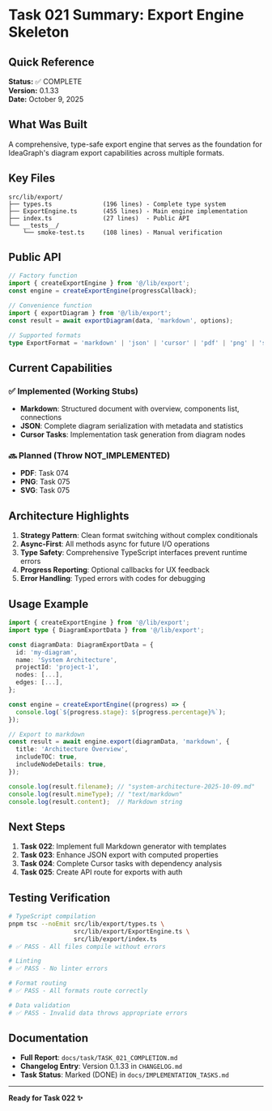 # Task 021 Summary: Export Engine Skeleton

## Quick Reference

**Status:** ✅ COMPLETE  
**Version:** 0.1.33  
**Date:** October 9, 2025

## What Was Built

A comprehensive, type-safe export engine that serves as the foundation for IdeaGraph's diagram export capabilities across multiple formats.

## Key Files

```
src/lib/export/
├── types.ts              (196 lines) - Complete type system
├── ExportEngine.ts       (455 lines) - Main engine implementation
├── index.ts              (27 lines)  - Public API
└── __tests__/
    └── smoke-test.ts     (108 lines) - Manual verification
```

## Public API

```typescript
// Factory function
import { createExportEngine } from '@/lib/export';
const engine = createExportEngine(progressCallback);

// Convenience function
import { exportDiagram } from '@/lib/export';
const result = await exportDiagram(data, 'markdown', options);

// Supported formats
type ExportFormat = 'markdown' | 'json' | 'cursor' | 'pdf' | 'png' | 'svg';
```

## Current Capabilities

### ✅ Implemented (Working Stubs)
- **Markdown**: Structured document with overview, components list, connections
- **JSON**: Complete diagram serialization with metadata and statistics
- **Cursor Tasks**: Implementation task generation from diagram nodes

### 🔜 Planned (Throw NOT_IMPLEMENTED)
- **PDF**: Task 074
- **PNG**: Task 075
- **SVG**: Task 075

## Architecture Highlights

1. **Strategy Pattern**: Clean format switching without complex conditionals
2. **Async-First**: All methods async for future I/O operations
3. **Type Safety**: Comprehensive TypeScript interfaces prevent runtime errors
4. **Progress Reporting**: Optional callbacks for UX feedback
5. **Error Handling**: Typed errors with codes for debugging

## Usage Example

```typescript
import { createExportEngine } from '@/lib/export';
import type { DiagramExportData } from '@/lib/export';

const diagramData: DiagramExportData = {
  id: 'my-diagram',
  name: 'System Architecture',
  projectId: 'project-1',
  nodes: [...],
  edges: [...],
};

const engine = createExportEngine((progress) => {
  console.log(`${progress.stage}: ${progress.percentage}%`);
});

// Export to markdown
const result = await engine.export(diagramData, 'markdown', {
  title: 'Architecture Overview',
  includeTOC: true,
  includeNodeDetails: true,
});

console.log(result.filename); // "system-architecture-2025-10-09.md"
console.log(result.mimeType); // "text/markdown"
console.log(result.content);  // Markdown string
```

## Next Steps

1. **Task 022**: Implement full Markdown generator with templates
2. **Task 023**: Enhance JSON export with computed properties
3. **Task 024**: Complete Cursor tasks with dependency analysis
4. **Task 025**: Create API route for exports with auth

## Testing Verification

```bash
# TypeScript compilation
pnpm tsc --noEmit src/lib/export/types.ts \
                  src/lib/export/ExportEngine.ts \
                  src/lib/export/index.ts
# ✅ PASS - All files compile without errors

# Linting
# ✅ PASS - No linter errors

# Format routing
# ✅ PASS - All formats route correctly

# Data validation
# ✅ PASS - Invalid data throws appropriate errors
```

## Documentation

- **Full Report**: `docs/task/TASK_021_COMPLETION.md`
- **Changelog Entry**: Version 0.1.33 in `CHANGELOG.md`
- **Task Status**: Marked (DONE) in `docs/IMPLEMENTATION_TASKS.md`

---

**Ready for Task 022 ✨**

